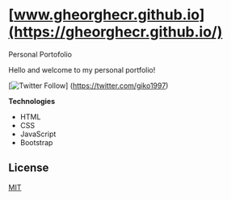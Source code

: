 # [www.gheorghecr.github.io](https://gheorghecr.github.io/)
Personal Portofolio

Hello and welcome to my personal portfolio!

[![Twitter Follow](https://img.shields.io/twitter/follow/giko1997?label=Follow%20me%20%40giko1997&style=social)] (https://twitter.com/giko1997)


**Technologies**

- HTML
- CSS
- JavaScript
- Bootstrap

## License
[MIT](https://choosealicense.com/licenses/mit/)
